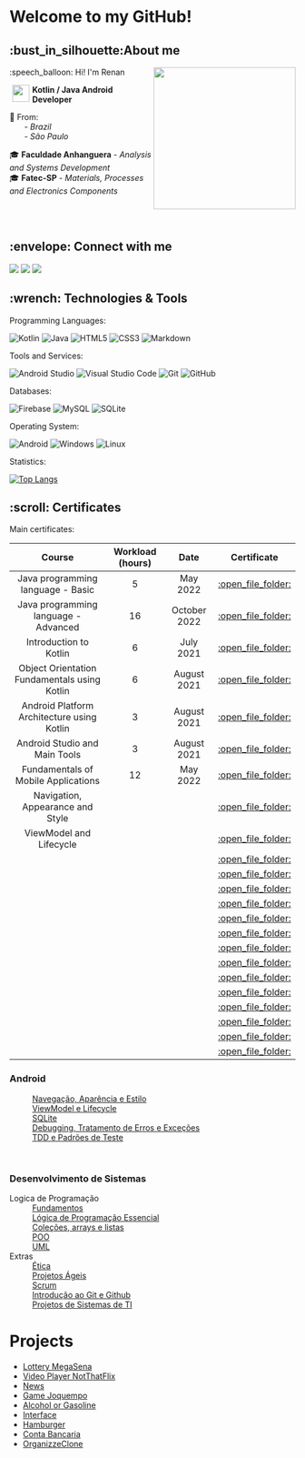  <h1>Welcome to my GitHub!</h1>

<h2>:bust_in_silhouette:About me</h2>

<p align="left">:speech_balloon: Hi! I'm Renan
 <img align="right" src="https://media2.giphy.com/media/v1.Y2lkPTc5MGI3NjExbzdkNjJsY3VjdXQ2ZDA0dDRlZ2x6bGp0Ym10dTZmc3dkcHV6ZW9zMCZlcD12MV9pbnRlcm5hbF9naWZfYnlfaWQmY3Q9Zw/CuuSHzuc0O166MRfjt/giphy.webp" height="250">

  <img src="https://i.pinimg.com/originals/05/eb/1e/05eb1eff72a56a17dea26091dbb1fdd3.png" height="30" align="left" hspace="5" /> <b>Kotlin / Java Android  Developer</b><br>

 :triangular_flag_on_post: From:<br>
<img src="https://seekflag.com/wp-content/uploads/2021/11/Flag-of-Brazil-01-1.svg" height="12" hspace="5"/><i> - Brazil </i><br>
<img src="https://github.com/iconolatry/brazilian-states-flags/blob/master/svg/sao-paulo.svg" height="12" hspace="5"/><i> - São Paulo </i>


</p>
<p>

 
:mortar_board: <b>Faculdade Anhanguera</b> - <i>Analysis and Systems Development</i> <br>
:mortar_board: <b>Fatec-SP</b> - <i>Materials, Processes and Electronics Components</i> <br>
</p>
<br>
<br>

 <h2>:envelope: Connect with me</h2>
<a href="https://www.linkedin.com/in/renanvitorgarcia/"><img src="https://img.shields.io/badge/LinkedIn-0077B5?style=for-the-badge&logo=linkedin&logoColor=white" /></a>
<a href="https://wa.me/5511963153530"><img src="https://img.shields.io/badge/WhatsApp-25D366?style=for-the-badge&logo=whatsapp&logoColor=white"/></a>
<a href="https://github.com/RenanVtr"><img src="https://img.shields.io/badge/GitHub-100000?style=for-the-badge&logo=github&logoColor=white"/></a>


 <h2> :wrench: Technologies & Tools</h2>

 Programming Languages:

![Kotlin](https://img.shields.io/badge/kotlin-%237F52FF.svg?style=for-the-badge&logo=kotlin&logoColor=white)
![Java](https://img.shields.io/badge/java-%23ED8B00.svg?style=for-the-badge&logo=openjdk&logoColor=white)
![HTML5](https://img.shields.io/badge/html5-%23E34F26.svg?style=for-the-badge&logo=html5&logoColor=white)
![CSS3](https://img.shields.io/badge/css3-%231572B6.svg?style=for-the-badge&logo=css3&logoColor=white)
![Markdown](https://img.shields.io/badge/markdown-%23000000.svg?style=for-the-badge&logo=markdown&logoColor=white)

 Tools and Services:
 
 ![Android Studio](https://img.shields.io/badge/android%20studio-346ac1?style=for-the-badge&logo=android%20studio&logoColor=white)
 ![Visual Studio Code](https://img.shields.io/badge/Visual%20Studio%20Code-0078d7.svg?style=for-the-badge&logo=visual-studio-code&logoColor=white)
 ![Git](https://img.shields.io/badge/git-%23F05033.svg?style=for-the-badge&logo=git&logoColor=white)
 ![GitHub](https://img.shields.io/badge/github-%23121011.svg?style=for-the-badge&logo=github&logoColor=white)

 Databases:

 ![Firebase](https://img.shields.io/badge/firebase-a08021?style=for-the-badge&logo=firebase&logoColor=ffcd34)
 ![MySQL](https://img.shields.io/badge/mysql-4479A1.svg?style=for-the-badge&logo=mysql&logoColor=white)
 ![SQLite](https://img.shields.io/badge/sqlite-%2307405e.svg?style=for-the-badge&logo=sqlite&logoColor=white)

 Operating System:

 ![Android](https://img.shields.io/badge/Android-3DDC84?style=for-the-badge&logo=android&logoColor=white)
 ![Windows](https://img.shields.io/badge/Windows-0078D6?style=for-the-badge&logo=windows&logoColor=white)
 ![Linux](https://img.shields.io/badge/Linux-FCC624?style=for-the-badge&logo=linux&logoColor=black)

 Statistics:
 
[![Top Langs](https://github-readme-stats.vercel.app/api/top-langs/?username=renanvtr&layout=compact)](https://github.com/anuraghazra/github-readme-stats)

<h2>:scroll: Certificates</h2>

Main certificates:

<table align="center">
 <thead>
  <th align="center">Course</th>
  <th align="center">Workload (hours) </th>
   <th align="center">Date </th>
  <th align="center">Certificate</th>
 </thead>
<tbody>
 <tr>
  <td align="center">Java programming language - Basic</td>
  <td align="center">5</td>
  <td align="center">May 2022</td>
  <td align="center"><a href="https://github.com/RenanVtr/Certificates/blob/main/JAVA%20BASICO.pdf">:open_file_folder:</a></td>
 </tr>
  <tr>
  <td align="center">Java programming language - Advanced</td>
  <td align="center">16</td>
  <td align="center">October 2022</td>
  <td align="center"><a href="https://github.com/RenanVtr/Certificates/blob/main/JAVA%20AVANCADO.pdf">:open_file_folder:</a></td>
 </tr>
   <tr>
  <td align="center">Introduction to Kotlin</td>
  <td align="center">6</td>
  <td align="center">July 2021</td>
  <td align="center"><a href="https://github.com/RenanVtr/Certificates/blob/main/KOTLIN.pdf"">:open_file_folder:</a></td>
 </tr>
    <tr>
  <td align="center">Object Orientation Fundamentals using Kotlin</td>
  <td align="center">6</td>
  <td align="center">August 2021</td>
  <td align="center"><a href="https://github.com/RenanVtr/Certificates/blob/main/POO%20KOTLIN.pdf">:open_file_folder:</a></td>
 </tr>
 <tr>
  <td align="center">Android Platform Architecture using Kotlin</td>
  <td align="center">3</td>
  <td align="center">August 2021</td>
  <td align="center"><a href="https://github.com/RenanVtr/Certificates/blob/main/ARQUITETURA%20COM%20KOTLIN.pdf">:open_file_folder:</a></td>
 </tr>
 <tr>
  <td align="center">Android Studio and Main Tools</td>
  <td align="center">3</td>
  <td align="center">August 2021</td>
  <td align="center"><a href="https://github.com/RenanVtr/Certificates/blob/main/ANDROID%20STUDIO.pdf">:open_file_folder:</a></td>
 </tr>
 <tr>
  <td align="center">Fundamentals of Mobile Applications</td>
  <td align="center">12</td>
  <td align="center">May 2022</td>
  <td align="center"><a href="https://github.com/RenanVtr/Certificates/blob/main/APLICACOES%20MOVEIS.pdf">:open_file_folder:</a></td>
 </tr>
  <tr>
  <td align="center">Navigation, Appearance and Style</td>
  <td align="center"></td>
  <td align="center"></td>
  <td align="center"><a href="https://github.com/RenanVtr/Certificates/blob/main/NAVEGACAO%20APARENCIA%20E%20ESTILO.pdf">:open_file_folder:</a></td>
 </tr>
   <tr>
  <td align="center">ViewModel and Lifecycle</td>
  <td align="center"></td>
  <td align="center"></td>
  <td align="center"><a href="https://github.com/RenanVtr/Certificates/blob/main/VIEWMODEL%20LIFECYCLE.pdf">:open_file_folder:</a></td>
 </tr>
   <tr>
  <td align="center"></td>
  <td align="center"></td>
  <td align="center"></td>
  <td align="center"><a href="">:open_file_folder:</a></td>
 </tr>
   <tr>
  <td align="center"></td>
  <td align="center"></td>
  <td align="center"></td>
  <td align="center"><a href="">:open_file_folder:</a></td>
 </tr>
   <tr>
  <td align="center"></td>
  <td align="center"></td>
  <td align="center"></td>
  <td align="center"><a href="">:open_file_folder:</a></td>
 </tr>
   <tr>
  <td align="center"></td>
  <td align="center"></td>
  <td align="center"></td>
  <td align="center"><a href="">:open_file_folder:</a></td>
 </tr>
   <tr>
  <td align="center"></td>
  <td align="center"></td>
  <td align="center"></td>
  <td align="center"><a href="">:open_file_folder:</a></td>
 </tr>
   <tr>
  <td align="center"></td>
  <td align="center"></td>
  <td align="center"></td>
  <td align="center"><a href="">:open_file_folder:</a></td>
 </tr>
   <tr>
  <td align="center"></td>
  <td align="center"></td>
  <td align="center"></td>
  <td align="center"><a href="">:open_file_folder:</a></td>
 </tr>
   <tr>
  <td align="center"></td>
  <td align="center"></td>
  <td align="center"></td>
  <td align="center"><a href="">:open_file_folder:</a></td>
 </tr>
   <tr>
  <td align="center"></td>
  <td align="center"></td>
  <td align="center"></td>
  <td align="center"><a href="">:open_file_folder:</a></td>
 </tr>
   <tr>
  <td align="center"></td>
  <td align="center"></td>
  <td align="center"></td>
  <td align="center"><a href="">:open_file_folder:</a></td>
 </tr>
   <tr>
  <td align="center"></td>
  <td align="center"></td>
  <td align="center"></td>
  <td align="center"><a href="">:open_file_folder:</a></td>
 </tr>
   <tr>
  <td align="center"></td>
  <td align="center"></td>
  <td align="center"></td>
  <td align="center"><a href="">:open_file_folder:</a></td>
 </tr>
   <tr>
  <td align="center"></td>
  <td align="center"></td>
  <td align="center"></td>
  <td align="center"><a href="">:open_file_folder:</a></td>
 </tr>
   <tr>
  <td align="center"></td>
  <td align="center"></td>
  <td align="center"></td>
  <td align="center"><a href="">:open_file_folder:</a></td>
 </tr>
</tbody>
</table>

 
<b><h3>Android</h3></b>
<dl>

 <dd><a href="https://github.com/RenanVtr/Certificates/blob/main/NAVEGACAO%20APARENCIA%20E%20ESTILO.pdf">Navegação, Aparência e Estilo</a></dd>
 <dd><a href="https://github.com/RenanVtr/Certificates/blob/main/VIEWMODEL%20LIFECYCLE.pdf">ViewModel e Lifecycle</a></dd>
 <dd><a href="https://github.com/RenanVtr/Certificates/blob/main/SQLITE.pdf">SQLite</a></dd>
 <dd><a href="https://github.com/RenanVtr/Certificates/blob/main/DEBUGGING.pdf">Debugging, Tratamento de Erros e Exceções</a></dd>
 <dd><a href="https://github.com/RenanVtr/Certificates/blob/main/TDD%20E%20PADROES%20DE%20TESTES.pdf">TDD e Padrões de Teste</a></dd>
 </dl>
 <br>
 <b><h3>Desenvolvimento de Sistemas</h3></b>
 <dl>
 <dt>Logica de Programação</dt>
 <dd><a href="https://github.com/RenanVtr/Certificates/blob/main/CERTIFICADO%20FUNDAMENTOS%20DE%20L%C3%93GICA%20DE%20PROGRAMA%C3%87%C3%83O.pdf">Fundamentos</a></dd>
 <dd><a href="https://github.com/RenanVtr/Certificates/blob/main/LOGICA%20DE%20PROGRAMACAO.pdf">Lógica de Programação Essencial</a></dd>
 <dd><a href="https://github.com/RenanVtr/Certificates/blob/main/COLECOES%20ARRAYS%20E%20LISTAS.pdf">Coleções, arrays e listas</a></dd>
 <dd><a href="https://github.com/RenanVtr/Certificates/blob/main/CERTIFICADO%20POO.pdf">POO</a></dd>
 <dd><a href="https://github.com/RenanVtr/Certificates/blob/main/CERTIFICADO%20UML.pdf">UML</a></dd>
 <dt>Extras</dt>
 <dd><a href="https://github.com/RenanVtr/Certificates/blob/main/CERTIFICADO%20ETICA%20NO%20DESENVOLVIMENTO%20DE%20SISTEMAS.pdf">Ética</a></dd>
 <dd><a href="https://github.com/RenanVtr/Certificates/blob/main/PROJETOS%20AGEIS.pdf">Projetos Ágeis</a></dd>
 <dd><a href="https://github.com/RenanVtr/Certificates/blob/main/SCRUM.pdf">Scrum</a></dd>
 <dd><a href="https://github.com/RenanVtr/Certificates/blob/main/GIT%20E%20GITHUB.pdf">Introdução ao Git e Github</a></dd>
 <dd><a href="https://github.com/RenanVtr/Certificates/blob/main/PROJETOS%20DE%20SISTEMAS%20DE%20TI.pdf">Projetos de Sistemas de TI</a></dd>
 </dl>

 
<!--- 🏅 You can find my certificates in <a href="https://github.com/RenanVtr/Certificates">Certificates</a> repository<br>-->
 
 <h1>Projects</h1>
 
 - <a href="https://github.com/RenanVtr/Sorteio">Lottery MegaSena</a>
 - <a href="https://github.com/RenanVtr/NotThatFlix">Video Player NotThatFlix</a>
 - <a href="https://github.com/RenanVtr/News">News</a>
 - <a href="https://github.com/RenanVtr/Joquempo">Game Joquempo</a>
 - <a href="https://github.com/RenanVtr/Alcool_ou_Gasolina">Alcohol or Gasoline</a> 
 - <a href="https://github.com/RenanVtr/TesteDeInterface">Interface</a> 
 - <a href="https://github.com/RenanVtr/Hamburgueria">Hamburger</a> 
 - <a href="https://github.com/RenanVtr/ContaBancariaProject">Conta Bancaria</a>
 - <a href="https://github.com/RenanVtr/OrganizzeClone">OrganizzeClone</a>


<!---
RenanVtr/RenanVtr is a ✨ special ✨ repository because its `README.md` (this file) appears on your GitHub profile.
You can click the Preview link to take a look at your changes.
--->

